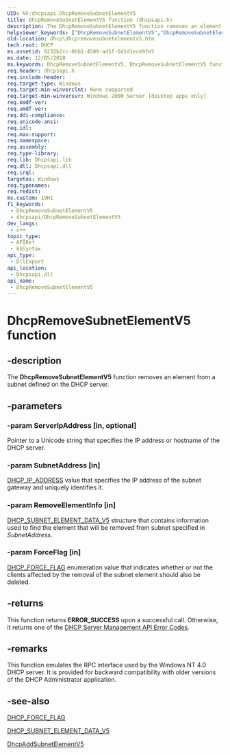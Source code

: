 ```yaml
---
UID: NF:dhcpsapi.DhcpRemoveSubnetElementV5
title: DhcpRemoveSubnetElementV5 function (dhcpsapi.h)
description: The DhcpRemoveSubnetElementV5 function removes an element from a subnet defined on the DHCP server.
helpviewer_keywords: ["DhcpRemoveSubnetElementV5","DhcpRemoveSubnetElementV5 function [DHCP]","dhcp.dhcpremovesubnetelementv5","dhcpsapi/DhcpRemoveSubnetElementV5"]
old-location: dhcp\dhcpremovesubnetelementv5.htm
tech.root: DHCP
ms.assetid: 8232b2cc-0bb1-4509-ad5f-6d1d1ece9fe5
ms.date: 12/05/2018
ms.keywords: DhcpRemoveSubnetElementV5, DhcpRemoveSubnetElementV5 function [DHCP], dhcp.dhcpremovesubnetelementv5, dhcpsapi/DhcpRemoveSubnetElementV5
req.header: dhcpsapi.h
req.include-header: 
req.target-type: Windows
req.target-min-winverclnt: None supported
req.target-min-winversvr: Windows 2000 Server [desktop apps only]
req.kmdf-ver: 
req.umdf-ver: 
req.ddi-compliance: 
req.unicode-ansi: 
req.idl: 
req.max-support: 
req.namespace: 
req.assembly: 
req.type-library: 
req.lib: Dhcpsapi.lib
req.dll: Dhcpsapi.dll
req.irql: 
targetos: Windows
req.typenames: 
req.redist: 
ms.custom: 19H1
f1_keywords:
 - DhcpRemoveSubnetElementV5
 - dhcpsapi/DhcpRemoveSubnetElementV5
dev_langs:
 - c++
topic_type:
 - APIRef
 - kbSyntax
api_type:
 - DllExport
api_location:
 - Dhcpsapi.dll
api_name:
 - DhcpRemoveSubnetElementV5
---
```


# DhcpRemoveSubnetElementV5 function


## -description

The <b>DhcpRemoveSubnetElementV5</b> function removes an element from a subnet defined on the DHCP server.

## -parameters

### -param ServerIpAddress [in, optional]

Pointer to a Unicode string that specifies the IP address or hostname of the DHCP server.

### -param SubnetAddress [in]

<a href="https://docs.microsoft.com/previous-versions/windows/desktop/dhcp/dhcp-server-management-type-definitions">DHCP_IP_ADDRESS</a> value that specifies the IP address of the subnet gateway and uniquely identifies it.

### -param RemoveElementInfo [in]

<a href="https://docs.microsoft.com/windows/desktop/api/dhcpsapi/ns-dhcpsapi-dhcp_subnet_element_data_v5">DHCP_SUBNET_ELEMENT_DATA_V5</a> structure that contains information used to find the element that will be removed from subnet specified in <i>SubnetAddress</i>.

### -param ForceFlag [in]

<a href="https://docs.microsoft.com/windows/desktop/api/dhcpsapi/ne-dhcpsapi-dhcp_force_flag">DHCP_FORCE_FLAG</a> enumeration value that indicates whether or not the clients affected by the removal of the subnet element should also be deleted.

## -returns

This function returns <b>ERROR_SUCCESS</b> upon a successful call. Otherwise, it returns one of the <a href="https://docs.microsoft.com/previous-versions/windows/desktop/dhcp/dhcp-server-management-api-error-codes">DHCP Server Management API Error Codes</a>.

## -remarks

This function emulates the RPC interface used by the Windows NT 4.0 DHCP server. It is provided for backward compatibility with older versions of the DHCP Administrator application.

## -see-also

<a href="https://docs.microsoft.com/windows/desktop/api/dhcpsapi/ne-dhcpsapi-dhcp_force_flag">DHCP_FORCE_FLAG</a>



<a href="https://docs.microsoft.com/windows/desktop/api/dhcpsapi/ns-dhcpsapi-dhcp_subnet_element_data_v5">DHCP_SUBNET_ELEMENT_DATA_V5</a>



<a href="https://docs.microsoft.com/previous-versions/windows/desktop/api/dhcpsapi/nf-dhcpsapi-dhcpaddsubnetelementv5">DhcpAddSubnetElementV5</a>

